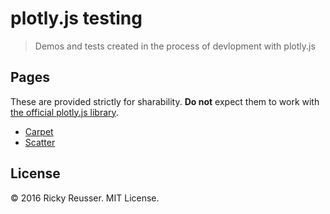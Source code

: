 # plotly.js testing
> Demos and tests created in the process of devlopment with plotly.js

## Pages

These are provided strictly for sharability. **Do not** expect them to work with [the official plotly.js library](https://github.com/plotly/plotly.js).

- [Carpet](http:/rickyreusser.com/demos/plotly-unsupported/carpet.html)
- [Scatter](http:/rickyreusser.com/demos/plotly-unsupported/scatter.html)

## License

&copy; 2016 Ricky Reusser. MIT License.
